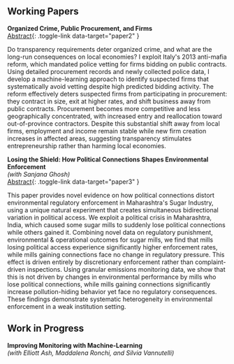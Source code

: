 ## Working Papers
**Organized Crime, Public Procurement, and Firms**   
[Abstract](#){: .toggle-link data-target="paper2" } <!-- | [PDF](/assets/pdf/paper.pdf) -->
<div id="paper2" class="abstract">
Do transparency requirements deter organized crime, and what are the long-run consequences on local economies? I exploit Italy's 2013 anti-mafia reform, which mandated police vetting for firms bidding on public contracts. Using detailed procurement records and newly collected police data, I develop a machine-learning approach to identify suspected firms that systematically avoid vetting despite high predicted bidding activity. The reform effectively deters suspected firms from participating in procurement: they contract in size, exit at higher rates, and shift business away from public contracts. Procurement becomes more competitive and less geographically concentrated, with increased entry and reallocation toward out-of-province contractors. Despite this substantial shift away from local firms, employment and income remain stable while new firm creation increases in affected areas, suggesting transparency stimulates entrepreneurship rather than harming local economies.
</div>

**Losing the Shield: How Political Connections Shapes Environmental Enforcement**  
*(with Sanjana Ghosh)*  
[Abstract](#){: .toggle-link data-target="paper3" } <!-- | [PDF](/assets/pdf/paper3.pdf) -->
<div id="paper3" class="abstract">
This paper provides novel evidence on how political connections distort environmental regulatory enforcement in Maharashtra's Sugar Industry, using a unique natural experiment that creates simultaneous bidirectional variation in political access. We exploit a political crisis in Maharashtra, India, which caused some sugar mills to suddenly lose political connections while others gained it. Combining novel data on regulatory punishment, environmental & operational outcomes for sugar mills, we find that mills losing political access experience significantly higher enforcement rates, while mills gaining connections face no change in regulatory pressure. This effect is driven entirely by discretionary enforcement rather than complaint-driven inspections. Using granular emissions monitoring data, we show that this is not driven by changes in environmental performance by mills who lose political connections, while mills gaining connections significantly increase pollution-hiding behavior yet face no regulatory consequences. These findings demonstrate systematic heterogeneity in environmental enforcement in a weak institution setting.
</div>

## Work in Progress
**Improving Monitoring with Machine-Learning**  
*(with Elliott Ash, Maddalena Ronchi, and Silvia Vannutelli)*
